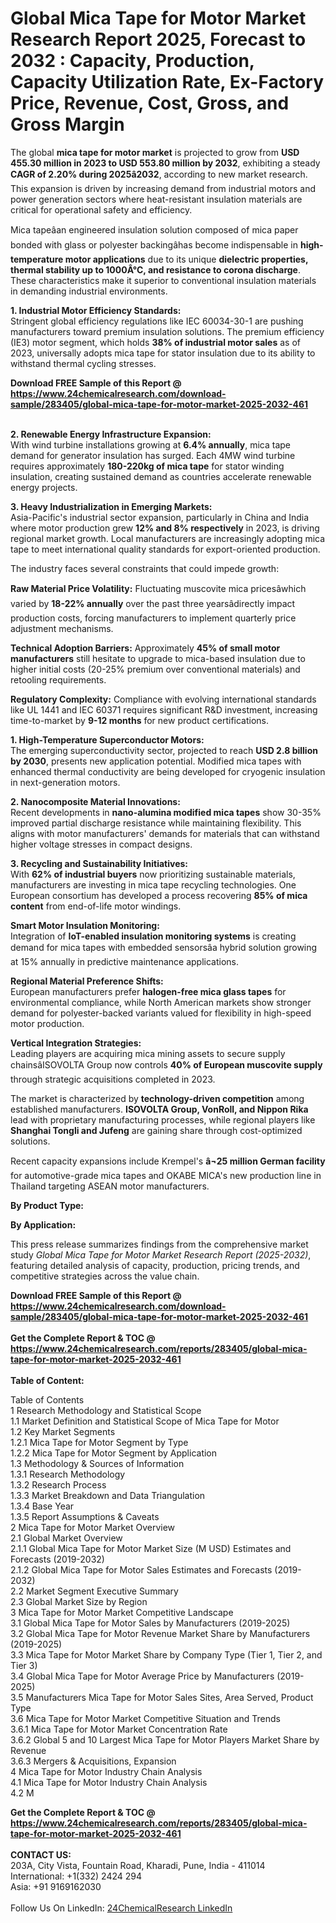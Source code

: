 <h1>Global Mica Tape for Motor Market Research Report 2025, Forecast to 2032 : Capacity, Production, Capacity Utilization Rate, Ex-Factory Price, Revenue, Cost, Gross, and Gross Margin</h1><p>The global <strong>mica tape for motor market</strong> is projected to grow from <strong>USD 455.30 million in 2023 to USD 553.80 million by 2032</strong>, exhibiting a steady <strong>CAGR of 2.20% during 2025â2032</strong>, according to new market research. This expansion is driven by increasing demand from industrial motors and power generation sectors where heat-resistant insulation materials are critical for operational safety and efficiency.</p><p>Mica tapeâan engineered insulation solution composed of mica paper bonded with glass or polyester backingâhas become indispensable in <strong>high-temperature motor applications</strong> due to its unique <strong>dielectric properties, thermal stability up to 1000Â°C, and resistance to corona discharge</strong>. These characteristics make it superior to conventional insulation materials in demanding industrial environments.</p><p><strong>1. Industrial Motor Efficiency Standards:</strong><br>
Stringent global efficiency regulations like IEC 60034-30-1 are pushing manufacturers toward premium insulation solutions. The premium efficiency (IE3) motor segment, which holds <strong>38% of industrial motor sales</strong> as of 2023, universally adopts mica tape for stator insulation due to its ability to withstand thermal cycling stresses.</p><div><b>Download FREE Sample of this Report @ 
            <a href="https://www.24chemicalresearch.com/download-sample/283405/global-mica-tape-for-motor-market-2025-2032-461">
            https://www.24chemicalresearch.com/download-sample/283405/global-mica-tape-for-motor-market-2025-2032-461</a></b></div><br><p><strong>2. Renewable Energy Infrastructure Expansion:</strong><br>
With wind turbine installations growing at <strong>6.4% annually</strong>, mica tape demand for generator insulation has surged. Each 4MW wind turbine requires approximately <strong>180-220kg of mica tape</strong> for stator winding insulation, creating sustained demand as countries accelerate renewable energy projects.</p><p><strong>3. Heavy Industrialization in Emerging Markets:</strong><br>
Asia-Pacific's industrial sector expansion, particularly in China and India where motor production grew <strong>12% and 8% respectively</strong> in 2023, is driving regional market growth. Local manufacturers are increasingly adopting mica tape to meet international quality standards for export-oriented production.</p><p>The industry faces several constraints that could impede growth:</p><p><strong>Raw Material Price Volatility:</strong> Fluctuating muscovite mica pricesâwhich varied by <strong>18-22% annually</strong> over the past three yearsâdirectly impact production costs, forcing manufacturers to implement quarterly price adjustment mechanisms.</p><p><strong>Technical Adoption Barriers:</strong> Approximately <strong>45% of small motor manufacturers</strong> still hesitate to upgrade to mica-based insulation due to higher initial costs (20-25% premium over conventional materials) and retooling requirements.</p><p><strong>Regulatory Complexity:</strong> Compliance with evolving international standards like UL 1441 and IEC 60371 requires significant R&amp;D investment, increasing time-to-market by <strong>9-12 months</strong> for new product certifications.</p><p><strong>1. High-Temperature Superconductor Motors:</strong><br>
The emerging superconductivity sector, projected to reach <strong>USD 2.8 billion by 2030</strong>, presents new application potential. Modified mica tapes with enhanced thermal conductivity are being developed for cryogenic insulation in next-generation motors.</p><p><strong>2. Nanocomposite Material Innovations:</strong><br>
Recent developments in <strong>nano-alumina modified mica tapes</strong> show 30-35% improved partial discharge resistance while maintaining flexibility. This aligns with motor manufacturers' demands for materials that can withstand higher voltage stresses in compact designs.</p><p><strong>3. Recycling and Sustainability Initiatives:</strong><br>
With <strong>62% of industrial buyers</strong> now prioritizing sustainable materials, manufacturers are investing in mica tape recycling technologies. One European consortium has developed a process recovering <strong>85% of mica content</strong> from end-of-life motor windings.</p><p><strong>Smart Motor Insulation Monitoring:</strong><br>
    Integration of <strong>IoT-enabled insulation monitoring systems</strong> is creating demand for mica tapes with embedded sensorsâa hybrid solution growing at 15% annually in predictive maintenance applications.</p><p><strong>Regional Material Preference Shifts:</strong><br>
    European manufacturers prefer <strong>halogen-free mica glass tapes</strong> for environmental compliance, while North American markets show stronger demand for polyester-backed variants valued for flexibility in high-speed motor production.</p><p><strong>Vertical Integration Strategies:</strong><br>
    Leading players are acquiring mica mining assets to secure supply chainsâISOVOLTA Group now controls <strong>40% of European muscovite supply</strong> through strategic acquisitions completed in 2023.</p><p>The market is characterized by <strong>technology-driven competition</strong> among established manufacturers. <strong>ISOVOLTA Group, VonRoll, and Nippon Rika</strong> lead with proprietary manufacturing processes, while regional players like <strong>Shanghai Tongli and Jufeng</strong> are gaining share through cost-optimized solutions.</p><p>Recent capacity expansions include Krempel's <strong>â¬25 million German facility</strong> for automotive-grade mica tapes and OKABE MICA's new production line in Thailand targeting ASEAN motor manufacturers.</p><p><strong>By Product Type:</strong></p><p><strong>By Application:</strong></p><p>This press release summarizes findings from the comprehensive market study <em>Global Mica Tape for Motor Market Research Report (2025-2032)</em>, featuring detailed analysis of capacity, production, pricing trends, and competitive strategies across the value chain.</p><div><b>Download FREE Sample of this Report @ 
            <a href="https://www.24chemicalresearch.com/download-sample/283405/global-mica-tape-for-motor-market-2025-2032-461">
            https://www.24chemicalresearch.com/download-sample/283405/global-mica-tape-for-motor-market-2025-2032-461</a></b></div><br><div><b>Get the Complete Report & TOC @ 
            <a href="https://www.24chemicalresearch.com/reports/283405/global-mica-tape-for-motor-market-2025-2032-461">
            https://www.24chemicalresearch.com/reports/283405/global-mica-tape-for-motor-market-2025-2032-461</a></b></div><br>
            <b>Table of Content:</b><p>Table of Contents<br />
1 Research Methodology and Statistical Scope<br />
1.1 Market Definition and Statistical Scope of Mica Tape for Motor<br />
1.2 Key Market Segments<br />
1.2.1 Mica Tape for Motor Segment by Type<br />
1.2.2 Mica Tape for Motor Segment by Application<br />
1.3 Methodology & Sources of Information<br />
1.3.1 Research Methodology<br />
1.3.2 Research Process<br />
1.3.3 Market Breakdown and Data Triangulation<br />
1.3.4 Base Year<br />
1.3.5 Report Assumptions & Caveats<br />
2 Mica Tape for Motor Market Overview<br />
2.1 Global Market Overview<br />
2.1.1 Global Mica Tape for Motor Market Size (M USD) Estimates and Forecasts (2019-2032)<br />
2.1.2 Global Mica Tape for Motor Sales Estimates and Forecasts (2019-2032)<br />
2.2 Market Segment Executive Summary<br />
2.3 Global Market Size by Region<br />
3 Mica Tape for Motor Market Competitive Landscape<br />
3.1 Global Mica Tape for Motor Sales by Manufacturers (2019-2025)<br />
3.2 Global Mica Tape for Motor Revenue Market Share by Manufacturers (2019-2025)<br />
3.3 Mica Tape for Motor Market Share by Company Type (Tier 1, Tier 2, and Tier 3)<br />
3.4 Global Mica Tape for Motor Average Price by Manufacturers (2019-2025)<br />
3.5 Manufacturers Mica Tape for Motor Sales Sites, Area Served, Product Type<br />
3.6 Mica Tape for Motor Market Competitive Situation and Trends<br />
3.6.1 Mica Tape for Motor Market Concentration Rate<br />
3.6.2 Global 5 and 10 Largest Mica Tape for Motor Players Market Share by Revenue<br />
3.6.3 Mergers & Acquisitions, Expansion<br />
4 Mica Tape for Motor Industry Chain Analysis<br />
4.1 Mica Tape for Motor Industry Chain Analysis<br />
4.2 M</p><div><b>Get the Complete Report & TOC @ 
            <a href="https://www.24chemicalresearch.com/reports/283405/global-mica-tape-for-motor-market-2025-2032-461">
            https://www.24chemicalresearch.com/reports/283405/global-mica-tape-for-motor-market-2025-2032-461</a></b></div><br><b>CONTACT US:</b><br>
            203A, City Vista, Fountain Road, Kharadi, Pune, India - 411014<br>
            International: +1(332) 2424 294<br>
            Asia: +91 9169162030 <br><br>
            Follow Us On LinkedIn: <a href="https://www.linkedin.com/company/24chemicalresearch/">24ChemicalResearch LinkedIn</a>